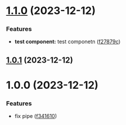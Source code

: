 # [1.1.0](https://github.com/danillotorresdev/learning-tutor-apps/compare/v1.0.1...v1.1.0) (2023-12-12)


### Features

* **test component:** test componetn ([f27879c](https://github.com/danillotorresdev/learning-tutor-apps/commit/f27879c2998d1376d6915dcf8dc496ee803830e1))

## [1.0.1](https://github.com/danillotorresdev/learning-tutor-apps/compare/v1.0.0...v1.0.1) (2023-12-12)

# 1.0.0 (2023-12-12)


### Features

* fix pipe ([f341610](https://github.com/danillotorresdev/learning-tutor-apps/commit/f34161031dff744b9b4b2c5e48243f240a725443))
